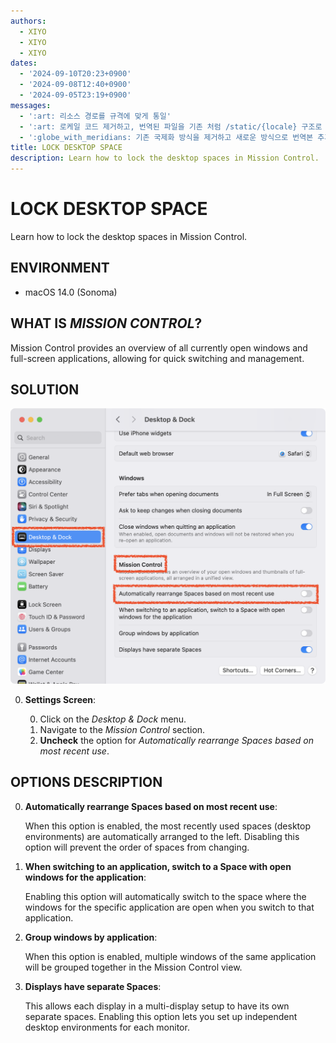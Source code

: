 ```yaml
---
authors:
  - XIYO
  - XIYO
  - XIYO
dates:
  - '2024-09-10T20:23+0900'
  - '2024-09-08T12:40+0900'
  - '2024-09-05T23:19+0900'
messages:
  - ':art: 리소스 경로를 규격에 맞게 통일'
  - ':art: 로케일 코드 제거하고, 번역된 파일을 기존 처럼 /static/{locale} 구조로 저장'
  - ':globe_with_meridians: 기존 국제화 방식을 제거하고 새로운 방식으로 번역본 추가'
title: LOCK DESKTOP SPACE
description: Learn how to lock the desktop spaces in Mission Control.
---
```

# LOCK DESKTOP SPACE

Learn how to lock the desktop spaces in Mission Control.

## ENVIRONMENT

- macOS 14.0 (Sonoma)

## WHAT IS *MISSION CONTROL*?

Mission Control provides an overview of all currently open windows and full-screen applications, allowing for quick switching and management.

## SOLUTION

![Mission Control Options Settings Screen](/static/resources/2023-10-27-13-36-46.png)

0. **Settings Screen**:

   0. Click on the *Desktop & Dock* menu.
   1. Navigate to the *Mission Control* section.
   2. **Uncheck** the option for *Automatically rearrange Spaces based on most recent use*.

## OPTIONS DESCRIPTION

0. **Automatically rearrange Spaces based on most recent use**:

   When this option is enabled, the most recently used spaces (desktop environments) are automatically arranged to the left. Disabling this option will prevent the order of spaces from changing.

1. **When switching to an application, switch to a Space with open windows for the application**:

   Enabling this option will automatically switch to the space where the windows for the specific application are open when you switch to that application.

2. **Group windows by application**:

   When this option is enabled, multiple windows of the same application will be grouped together in the Mission Control view.

3. **Displays have separate Spaces**:

   This allows each display in a multi-display setup to have its own separate spaces. Enabling this option lets you set up independent desktop environments for each monitor.

